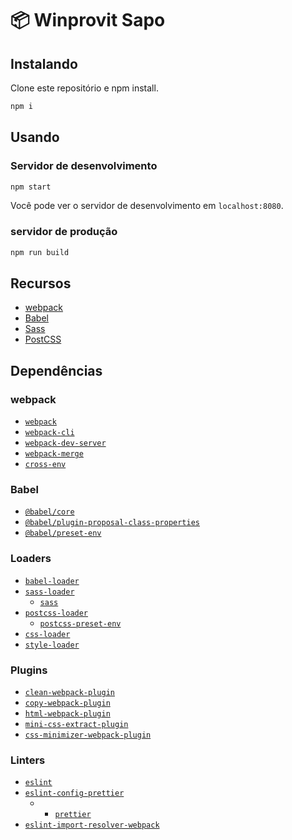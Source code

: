 # 📦 Winprovit  Sapo



## Instalando

Clone este repositório e npm install.

```bash
npm i
```

## Usando

### Servidor de desenvolvimento

```bash
npm start
```

Você pode ver o servidor de desenvolvimento em `localhost:8080`.

### servidor de produção

```bash
npm run build
```


## Recursos

- [webpack](https://webpack.js.org/)
- [Babel](https://babeljs.io/)
- [Sass](https://sass-lang.com/)
- [PostCSS](https://postcss.org/)

## Dependências

### webpack

- [`webpack`](https://github.com/webpack/webpack)
- [`webpack-cli`](https://github.com/webpack/webpack-cli)
- [`webpack-dev-server`](https://github.com/webpack/webpack-dev-server)
- [`webpack-merge`](https://github.com/survivejs/webpack-merge)
- [`cross-env`](https://github.com/kentcdodds/cross-env)

### Babel

- [`@babel/core`](https://www.npmjs.com/package/@babel/core)
- [`@babel/plugin-proposal-class-properties`](https://babeljs.io/docs/en/babel-plugin-proposal-class-properties)
- [`@babel/preset-env`](https://babeljs.io/docs/en/babel-preset-env)

### Loaders

- [`babel-loader`](https://webpack.js.org/loaders/babel-loader/)
- [`sass-loader`](https://webpack.js.org/loaders/sass-loader/)
  - [`sass`](https://www.npmjs.com/package/sass)
- [`postcss-loader`](https://webpack.js.org/loaders/postcss-loader/)
  - [`postcss-preset-env`](https://www.npmjs.com/package/postcss-preset-env)
- [`css-loader`](https://webpack.js.org/loaders/css-loader/)
- [`style-loader`](https://webpack.js.org/loaders/style-loader/)

### Plugins

- [`clean-webpack-plugin`](https://github.com/johnagan/clean-webpack-plugin)
- [`copy-webpack-plugin`](https://github.com/webpack-contrib/copy-webpack-plugin)
- [`html-webpack-plugin`](https://github.com/jantimon/html-webpack-plugin)
- [`mini-css-extract-plugin`](https://github.com/webpack-contrib/mini-css-extract-plugin)
- [`css-minimizer-webpack-plugin`](https://webpack.js.org/plugins/css-minimizer-webpack-plugin/)

### Linters

- [`eslint`](https://github.com/eslint/eslint)
- [`eslint-config-prettier`](https://github.com/prettier/eslint-config-prettier)
  - - [`prettier`](https://github.com/prettier/prettier)
- [`eslint-import-resolver-webpack`](https://github.com/benmosher/eslint-plugin-import/tree/master/resolvers/webpack)
